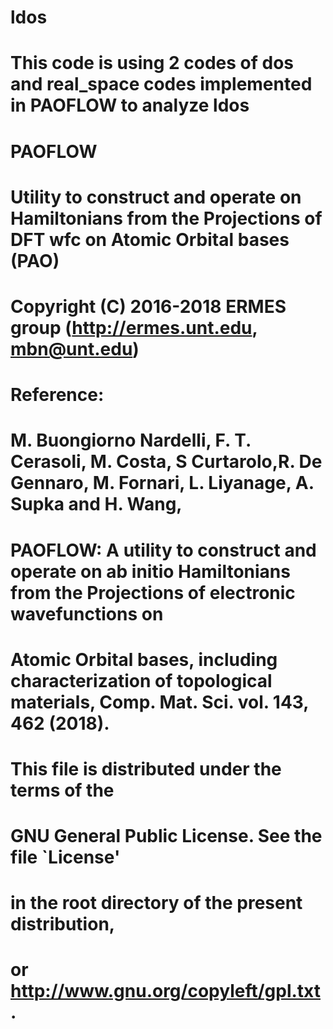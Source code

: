 # ldos
# This code is using 2 codes of dos and real_space codes implemented in PAOFLOW to analyze ldos
#
# PAOFLOW
#
# Utility to construct and operate on Hamiltonians from the Projections of DFT wfc on Atomic Orbital bases (PAO)
#
# Copyright (C) 2016-2018 ERMES group (http://ermes.unt.edu, mbn@unt.edu)
#
# Reference:
# M. Buongiorno Nardelli, F. T. Cerasoli, M. Costa, S Curtarolo,R. De Gennaro, M. Fornari, L. Liyanage, A. Supka and H. Wang,
# PAOFLOW: A utility to construct and operate on ab initio Hamiltonians from the Projections of electronic wavefunctions on
# Atomic Orbital bases, including characterization of topological materials, Comp. Mat. Sci. vol. 143, 462 (2018).
#
# This file is distributed under the terms of the
# GNU General Public License. See the file `License'
# in the root directory of the present distribution,
# or http://www.gnu.org/copyleft/gpl.txt .
